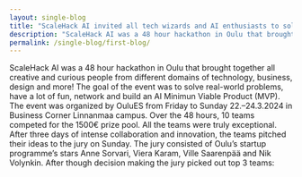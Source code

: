 ```yaml
---
layout: single-blog
title: "ScaleHack AI invited all tech wizards and AI enthusiasts to solve problems for a 1000€ prize!"
description: "ScaleHack AI was a 48 hour hackathon in Oulu that brought together all creative and curious people from different domains of technology, business, design and more! The goal of the event was to solve real-world problems…"
permalink: /single-blog/first-blog/
---
```


<p>ScaleHack AI was a 48 hour hackathon in Oulu that brought together all creative and curious people from different domains of technology, business, design and more! The goal of the event was to solve real-world problems, have a lot of fun, network and build an AI Minimun Viable Product (MVP). The event was organized by OuluES from Friday to Sunday 22.–24.3.2024 in Business Corner Linnanmaa campus. Over the 48 hours, 10 teams competed for the 1500€ prize pool. All the teams were truly exceptional. After three days of intense collaboration and innovation, the teams pitched their ideas to the jury on Sunday. The jury consisted of Oulu’s startup programme’s stars Anne Sorvari, Viera Karam, Ville Saarenpää and Nik Volynkin. After though decision making the jury picked out top 3 teams:</p>